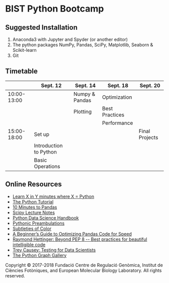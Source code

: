 BIST Python Bootcamp
====================

Suggested Installation
----------------------
1. Anaconda3 with Jupyter and Spyder (or another editor)
2. The python packages NumPy, Pandas, SciPy, Matplotlib, Seaborn & Scikit-learn
3. Git

Timetable
---------
|             | Sept. 12               | Sept. 14       | Sept. 18       | Sept. 20       |
|-------------|------------------------|----------------|----------------|----------------|
| 10:00-13:00 |                        | Numpy & Pandas | Optimization   |                |
|             |                        | Plotting       | Best Practices |                |
|             |                        |                | Performance    |                |
| 15:00-18:00 | Set up                 |                |                | Final Projects |
|             | Introduction to Python |                |                |                |
|             | Basic Operations       |                |                |                |



Online Resources
----------------
* [Learn X in Y minutes where X = Python](https://learnxinyminutes.com/docs/python/)
* [The Python Tutorial](https://docs.python.org/3.6/tutorial/index.html)
* [10 Minutes to Pandas](https://pandas.pydata.org/pandas-docs/stable/10min.html)
* [Scipy Lecture Notes](http://www.scipy-lectures.org/)
* [Python Data Science Handbook](https://jakevdp.github.io/PythonDataScienceHandbook/)
* [Pythonic Preambulations](http://jakevdp.github.io/)
* [Subtleties of Color](https://earthobservatory.nasa.gov/blogs/elegantfigures/2013/08/05/subtleties-of-color-part-1-of-6/)
* [A Beginner’s Guide to Optimizing Pandas Code for Speed](https://engineering.upside.com/a-beginners-guide-to-optimizing-pandas-code-for-speed-c09ef2c6a4d6)
* [Raymond Hettinger: Beyond PEP 8 -- Best practices for beautiful intelligible code](https://www.youtube.com/watch?v=wf-BqAjZb8M)
* [Trey Causey: Testing for Data Scientists](https://www.youtube.com/watch?v=GEqM9uJi64Q)
* [The Python Graph Gallery](https://python-graph-gallery.com/)

Copyright © 2017-2018 Fundació Centre de Regulació Genòmica, Institut de Ciències Fotòniques, and European Molecular Biology Laboratory. All rights reserved.
